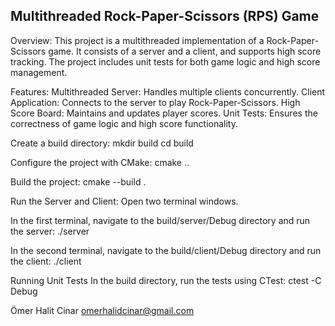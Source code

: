 Multithreaded Rock-Paper-Scissors (RPS) Game
--------------------------------------------------------------

Overview:
This project is a multithreaded implementation of a Rock-Paper-Scissors game. It consists of a server and a client, and supports high score tracking. The project includes unit tests for both game logic and high score management.

Features:
Multithreaded Server: Handles multiple clients concurrently.
Client Application: Connects to the server to play Rock-Paper-Scissors.
High Score Board: Maintains and updates player scores.
Unit Tests: Ensures the correctness of game logic and high score functionality.

Create a build directory:
mkdir build
cd build

Configure the project with CMake:
cmake ..

Build the project:
cmake --build .

Run the Server and Client:
Open two terminal windows.

In the first terminal, navigate to the build/server/Debug directory and run the server:
./server

In the second terminal, navigate to the build/client/Debug directory and run the client:
./client

Running Unit Tests
In the build directory, run the tests using CTest:
ctest -C Debug

Ömer Halit Cinar
omerhalidcinar@gmail.com
